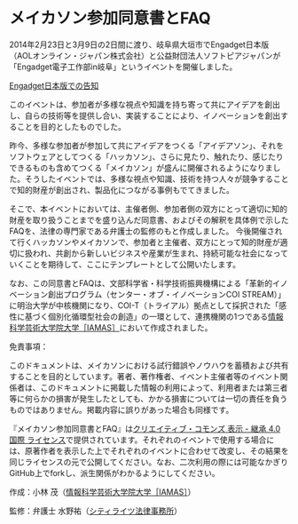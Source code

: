 # メイカソン参加同意書とFAQ

2014年2月23日と3月9日の2日間に渡り、岐阜県大垣市でEngadget日本版（AOLオンライン・ジャパン株式会社）と公益財団法人ソフトピアジャパンが「Engadget電子工作部in岐阜」というイベントを開催しました。

[Engadget日本版での告知](http://japanese.engadget.com/2014/01/29/2/)

このイベントは、参加者が多様な視点や知識を持ち寄って共にアイデアを創出し、自らの技術等を提供し合い、実装することにより、イノベーションを創出することを目的としたものでした。

昨今、多様な参加者が参加して共にアイデアをつくる「アイデアソン」、それをソフトウェアとしてつくる「ハッカソン」、さらに見たり、触れたり、感じたりできるものも含めてつくる「メイカソン」が盛んに開催されるようになりました。そうしたイベントでは、多様な視点や知識、技術を持つ人々が競争することで知的財産が創出され、製品化につながる事例もでてきました。

そこで、本イベントにおいては、主催者側、参加者側の双方にとって適切に知的財産を取り扱うことまでを盛り込んだ同意書、およびその解釈を具体例で示したFAQを、法律の専門家である弁護士の監修のもと作成しました。
今後開催されて行くハッカソンやメイカソンで、参加者と主催者、双方にとって知的財産が適切に扱われ、共創から新しいビジネスや産業が生まれ、持続可能な社会になっていくことを期待して、ここにテンプレートとして公開いたします。

なお、この同意書とFAQは、文部科学省・科学技術振興機構による「革新的イノベーション創出プログラム（センター・オブ・イノベーションCOI STREAM）」に明治大学が中核機関になり、COI-T（トライアル）拠点として採択された「感性に基づく個別化循環型社会の創造」の一環として、連携機関の1つである[情報科学芸術大学院大学［IAMAS］](http://www.iamas.ac.jp)において作成されました。

免責事項：

このドキュメントは、メイカソンにおける試行錯誤やノウハウを蓄積および共有することを目的としています。著者、著作権者、イベント主催者等のイベント関係者は、このドキュメントに掲載した情報の利用によって、利用者または第三者等に何らかの損害が発生したとしても、かかる損害については一切の責任を負うものではありません。掲載内容に誤りがあった場合も同様です。

『メイカソン参加同意書とFAQ』は[クリエイティブ・コモンズ 表示 - 継承 4.0 国際 ライセンス](http://creativecommons.org/licenses/by-sa/4.0/deed.ja)で提供されています。それぞれのイベントで使用する場合には、原著作者を表示した上でそれぞれのイベントに合わせて改変し、その結果を同じライセンスの元で公開してください。なお、二次利用の際には可能なかぎりGitHub上でforkし、派生関係がわかるようにしてください。

作成：小林 茂（[情報科学芸術大学院大学［IAMAS］](http://www.iamas.ac.jp)）

監修：弁護士 水野祐（[シティライツ法律事務所](http://citylights-lawoffice.tumblr.com)）